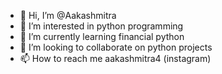 - 👋 Hi, I’m @Aakashmitra
- 👀 I’m interested in python programming 
- 🌱 I’m currently learning financial python
- 💞️ I’m looking to collaborate on python projects
- 📫 How to reach me aakashmitra4 (instagram) 

<!---
Aakashmitrakvcod/Aakashmitrakvcod is a ✨ special ✨ repository because its `README.md` (this file) appears on your GitHub profile.
You can click the Preview link to take a look at your changes.
--->

